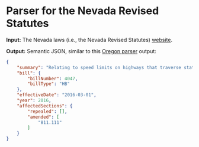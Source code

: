 Parser for the Nevada Revised Statutes 
======================================

**Input:** The Nevada laws (i.e., the Nevada Revised Statutes) [website](https://www.leg.state.nv.us/NRS/).

**Output:** Semantic JSON, similar to this [Oregon parser](https://github.com/dogweather/analyze-oregon-law-haskell) output:

```json
{
    "summary": "Relating to speed limits on highways that traverse state lines; creating new provisions; amending ORS 811.111; and declaring an emergency.",
    "bill": {
        "billNumber": 4047,
        "billType": "HB"
    }, 
    "effectiveDate": "2016-03-01",
    "year": 2016,
    "affectedSections": {
        "repealed": [],
        "amended": [
            "811.111"
        ]
    }
}
```
